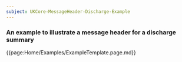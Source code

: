```yaml
---
subject: UKCore-MessageHeader-Discharge-Example
---
```

### An example to illustrate a message header for a discharge summary

{{page:Home/Examples/ExampleTemplate.page.md}}
